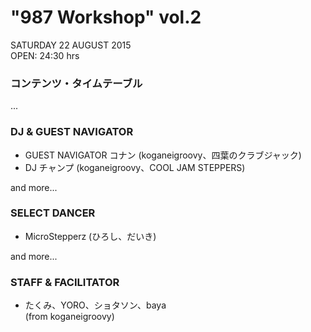 # "987 Workshop" vol.2

SATURDAY 22 AUGUST 2015  
OPEN: 24:30 hrs

### コンテンツ・タイムテーブル

...

### DJ & GUEST NAVIGATOR
- GUEST NAVIGATOR コナン (koganeigroovy、四葉のクラブジャック)
- DJ チャンプ (koganeigroovy、COOL JAM STEPPERS)

and more...

### SELECT DANCER
- MicroStepperz (ひろし、だいき)

and more...

### STAFF & FACILITATOR
- たくみ、YORO、ショタソン、baya  <br>(from koganeigroovy)
